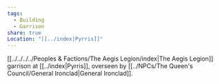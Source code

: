 ```yaml
---
tags:
  - Building
  - Garrison
share: true
Location: "[[../index|Pyrris]]"
---
```


[[../../../../Peoples & Factions/The Aegis Legion/index|The Aegis Legion]] garrison at [[../index|Pyrris]], overseen by [[../NPCs/The Queen's Council/General Ironclad|General Ironclad]].